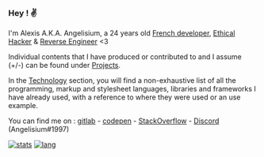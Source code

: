 ### Hey ! ✌️
I'm Alexis A.K.A. Angelisium, a 24 years old [French developer](./developer/.md), [Ethical Hacker](./ethical_hacker/.md) & [Reverse Engineer](./reverse_engineer/.md) <3

Individual contents that I have produced or contributed to and I assume (+/-) can be found under [Projects](./projects/.md).

In the [Technology](./technology/.md) section, you will find a non-exhaustive list of all the programming, markup and stylesheet languages, libraries and frameworks I have already used, with a reference to where they were used or an use example.

You can find me on : [gitlab](https://gitlab.com/Angelisium) - [codepen](https://codepen.io/angelisium) - [StackOverflow](https://stackoverflow.com/users/14490630/angelisium) - [Discord](https://discord.gg/QBbb8g4) (Angelisium#1997)

[![stats](https://github-readme-stats.vercel.app/api?username=Angelisium&&hide_title=true&include_all_commits=true&count_private=true&show_icons=true&theme=vue)](https://github.com/anuraghazra/github-readme-stats)
[![lang](https://github-readme-stats.vercel.app/api/top-langs/?username=Angelisium&show_icons=true&theme=vue&layout=compact)](https://github.com/anuraghazra/github-readme-stats)
